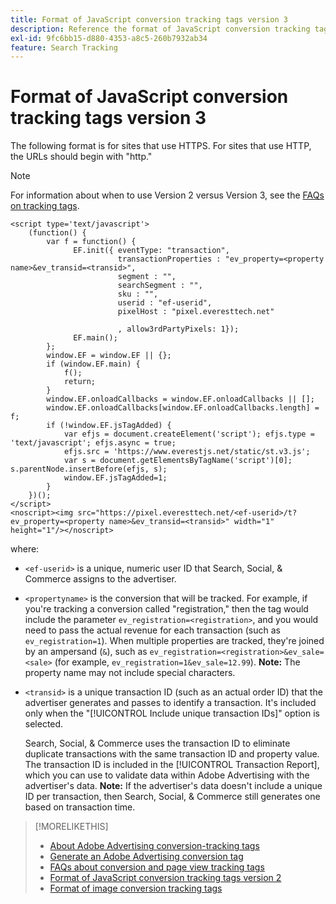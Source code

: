 ```yaml
---
title: Format of JavaScript conversion tracking tags version 3
description: Reference the format of JavaScript conversion tracking tags version 3.
exl-id: 9fc6bb15-d880-4353-a8c5-260b7932ab34
feature: Search Tracking
---
```

# Format of JavaScript conversion tracking tags version 3

The following format is for sites that use HTTPS. For sites that use HTTP, the URLs should begin with "http."

>[!NOTE] 
>
>For information about when to use Version 2 versus Version 3, see the [FAQs on tracking tags](/help/search-social-commerce/tracking/faqs-conversion-page-view-tracking-tags.md).

```
<script type='text/javascript'>
    (function() {
        var f = function() {
              EF.init({ eventType: "transaction",
                        transactionProperties : "ev_property=<property name>&ev_transid=<transid>",
                        segment : "",
                        searchSegment : "",
                        sku : "",
                        userid : "ef-userid",
                        pixelHost : "pixel.everesttech.net"
                        
                        , allow3rdPartyPixels: 1});
              EF.main();
        };
        window.EF = window.EF || {};
        if (window.EF.main) {
            f();
            return;
        }
        window.EF.onloadCallbacks = window.EF.onloadCallbacks || [];
        window.EF.onloadCallbacks[window.EF.onloadCallbacks.length] = f;
        if (!window.EF.jsTagAdded) {
            var efjs = document.createElement('script'); efjs.type = 'text/javascript'; efjs.async = true;
            efjs.src = 'https://www.everestjs.net/static/st.v3.js';
            var s = document.getElementsByTagName('script')[0]; s.parentNode.insertBefore(efjs, s);
            window.EF.jsTagAdded=1;
        }
    })();
</script>
<noscript><img src="https://pixel.everesttech.net/<ef-userid>/t?ev_property=<property name>&ev_transid=<transid>" width="1" height="1"/></noscript>
```

where:

* `<ef-userid>` is a unique, numeric user ID that Search, Social, & Commerce assigns to the advertiser.

* `<propertyname>` is the conversion that will be tracked. For example, if you're tracking a conversion called "registration," then the tag would include the parameter `ev_registration=<registration>`, and you would need to pass the actual revenue for each transaction (such as `ev_registration=1`). When multiple properties are tracked, they're joined by an ampersand (`&`), such as `ev_registration=<registration>&ev_sale=<sale>` (for example, `ev_registration=1&ev_sale=12.99`). **Note:**  The property name may not include special characters.

* `<transid>` is a unique transaction ID (such as an actual order ID) that the advertiser generates and passes to identify a transaction. It's included only when the "[!UICONTROL Include unique transaction IDs]" option is selected.

  Search, Social, & Commerce uses the transaction ID to eliminate duplicate transactions with the same transaction ID and property value. The transaction ID is included in the [!UICONTROL Transaction Report], which you can use to validate data within Adobe Advertising with the advertiser's data. **Note:** If the advertiser's data doesn't include a unique ID per transaction, then Search, Social, & Commerce still generates one based on transaction time.

<!-- add more links -->

>[!MORELIKETHIS]
>
>* [About Adobe Advertising conversion-tracking tags](/help/search-social-commerce/tracking/conversion-tracking-advertising.md)
>* [Generate an Adobe Advertising conversion tag](/help/search-social-commerce/tools/conversion-tag-generate.md)
>* [FAQs about conversion and page view tracking tags](/help/search-social-commerce/tracking/faqs-conversion-page-view-tracking-tags.md)
>* [Format of JavaScript conversion tracking tags version 2](format-conversion-tag-jsv2.md)
>* [Format of image conversion tracking tags](format-conversion-tag-image.md)
